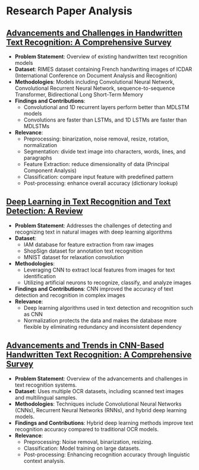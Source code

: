 # Research Paper Analysis

## [Advancements and Challenges in Handwritten Text Recognition: A Comprehensive Survey](https://www.mdpi.com/2313-433X/10/1/18)
- **Problem Statement**: Overview of existing handwritten text recognition models
- **Dataset**: RIMES dataset containing French handwriting images of ICDAR (International Conference on Document Analysis and Recognition)
- **Methodologies**: Models including Convolutional Neural Network, Convolutional Recurrent Neural Network, sequence-to-sequence Transformer, Bidirectional Long Short-Term Memory
- **Findings and Contributions**:
  - Convolutional and 1D recurrent layers perform better than MDLSTM models
  - Convolutions are faster than LSTMs, and 1D LSTMs are faster than MDLSTMs
- **Relevance**:
  - Preprocessing: binarization, noise removal, resize, rotation, normalization
  - Segmentation: divide text image into characters, words, lines, and paragraphs
  - Feature Extraction: reduce dimensionality of data (Principal Component Analysis)
  - Classification: compare input feature with predefined pattern
  - Post-processing: enhance overall accuracy (dictionary lookup)

## [Deep Learning in Text Recognition and Text Detection: A Review](https://www.irjet.net/archives/V9/i8/IRJET-V9I802.pdf)
- **Problem Statement**: Addresses the challenges of detecting and recognizing text in natural images with deep learning algorithms
- **Dataset**:
  - IAM database for feature extraction from raw images
  - ShopSign dataset for annotation text recognition
  - MNIST dataset for relaxation convolution
- **Methodologies**:
  - Leveraging CNN to extract local features from images for text identification
  - Utilizing artificial neurons to recognize, classify, and analyze images
- **Findings and Contributions**: CNN improved the accuracy of text detection and recognition in complex images
- **Relevance**:
  - Deep learning algorithms used in text detection and recognition such as CNN
  - Normalization protects the data and makes the database more flexible by eliminating redundancy and inconsistent dependency

## [Advancements and Trends in CNN-Based Handwritten Text Recognition: A Comprehensive Survey](https://www.ijarsct.co.in/Paper17573.pdf)
- **Problem Statement**: Overview of the advancements and challenges in text recognition systems.
- **Dataset**: Uses multiple OCR datasets, including scanned text images and multilingual samples.
- **Methodologies**: Techniques include Convolutional Neural Networks (CNNs), Recurrent Neural Networks (RNNs), and hybrid deep learning models.
- **Findings and Contributions**: Hybrid deep learning methods improve text recognition accuracy compared to traditional OCR models.
- **Relevance**:
  - Preprocessing: Noise removal, binarization, resizing.
  - Classification: Model training on large datasets.
  - Post-processing: Enhancing recognition accuracy through linguistic context analysis.
